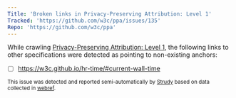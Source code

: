 ```yaml
---
Title: 'Broken links in Privacy-Preserving Attribution: Level 1'
Tracked: 'https://github.com/w3c/ppa/issues/135'
Repo: 'https://github.com/w3c/ppa'
---
```


While crawling [Privacy-Preserving Attribution: Level 1](https://w3c.github.io/ppa/), the following links to other specifications were detected as pointing to non-existing anchors:
* [ ] https://w3c.github.io/hr-time/#current-wall-time

<sub>This issue was detected and reported semi-automatically by [Strudy](https://github.com/w3c/strudy/) based on data collected in [webref](https://github.com/w3c/webref/).</sub>
